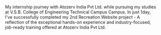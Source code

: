 My internship journey with Atozerv India Pvt Ltd. while pursuing my studies at V.S.B. College of Engineering Technical Campus Campus. In just 1day, I've successfully completed my 2nd Recreation Website project - A reflection of the exceptional hands-on experience and industry-focused, job-ready training offered at Atozerv India Pvt Ltd. 
